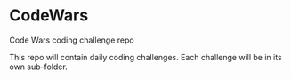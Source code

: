 # CodeWars
Code Wars coding challenge repo

This repo will contain daily coding challenges. Each challenge will be in its own sub-folder.